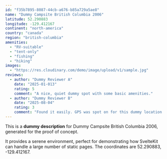```yaml
---
id: "f35b7895-8087-44cb-a676-b85a729a5ae8"
name: "Dummy Campsite British Columbia 2006"
latitude: 52.290883
longitude: -129.412167
continent: "north-america"
country: "canada"
region: "british-columbia"
amenities:
  - "RV-suitable"
  - "tent-only"
  - "fishing"
  - "hiking"
images:
  - "https://res.cloudinary.com/demo/image/upload/v1/sample.jpg"
reviews:
  - author: "Dummy Reviewer A"
    date: "2025-01-013"
    rating: 5
    comment: "A nice, quiet dummy spot with some basic amenities."
  - author: "Dummy Reviewer B"
    date: "2025-08-04"
    rating: 3
    comment: "Found it easily. GPS was spot on for this dummy location."
---
```


This is a **dummy description** for Dummy Campsite British Columbia 2006, generated for the proof of concept.

It provides a serene environment, perfect for demonstrating how SvelteKit can handle a large number of static pages. The coordinates are 52.290883, -129.412167.
